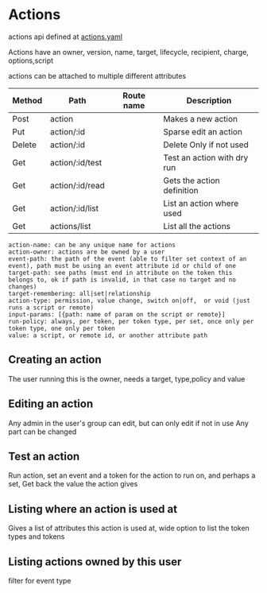 # Actions

actions api defined at [actions.yaml](../../../api-docs/actions.yaml)

Actions have an owner, version, name, target, lifecycle, recipient, charge, options,script

actions can be attached to multiple different attributes

| Method | Path            | Route name | Description                 |
|--------|-----------------|------------|-----------------------------|
| Post   | action          |            | Makes a new action          |
| Put    | action/:id      |            | Sparse edit an action       |
| Delete | action/:id      |            | Delete Only if not used     |
| Get    | action/:id/test |            | Test an action with dry run |
| Get    | action/:id/read |            | Gets the action definition  |
| Get    | action/:id/list |            | List an action where used   |
| Get    | actions/list    |            | List all the actions        |

    action-name: can be any unique name for actions
    action-owner: actions are be owned by a user
    event-path: the path of the event (able to filter set context of an event), path must be using an event attribute id or child of one
    target-path: see paths (must end in attribute on the token this belongs to, ok if path is invalid, in that case no target and no changes)
    target-remembering: all|set|relationship
    action-type: permission, value change, switch on|off,  or void (just runs a script or remote)
    input-params: [{path: name of param on the script or remote}]
    run-policy: always, per token, per token type, per set, once only per token type, one only per token
    value: a script, or remote id, or another attribute path

## Creating an action
The user running this is the owner,
needs a target, type,policy and value



## Editing an action

Any admin in the user's group can edit, but can only edit if not in use
Any part can be changed

## Test an action
Run action, set an event and a token for the action to run on, and perhaps a set,
Get back the value the action gives


## Listing where an action is used at

Gives a list of attributes this action is used at, wide option to list the token types and tokens

## Listing actions owned by this user

filter for event type